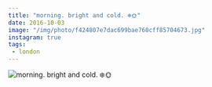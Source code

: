 ```yaml
---
title: "morning. bright and cold. ❄️🌞"
date: 2016-10-03
image: "/img/photo/f424807e7dac699bae760cff85704673.jpg"
instagram: true
tags:
 - london
---
```


![morning. bright and cold. ❄️🌞](/img/photo/f424807e7dac699bae760cff85704673.jpg)

